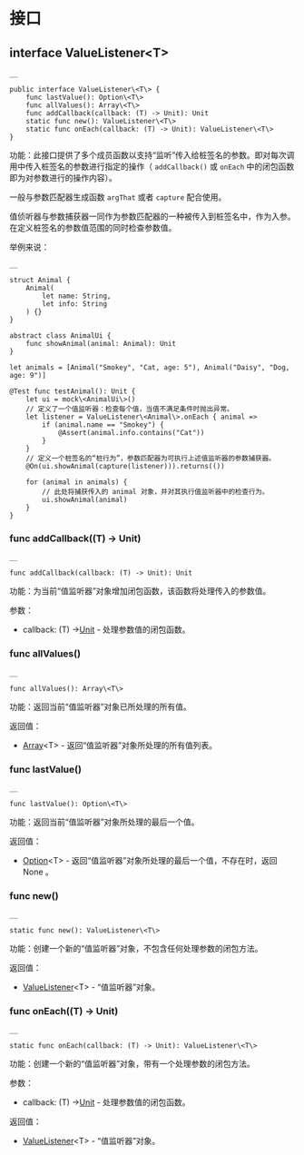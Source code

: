
# 接口

## interface ValueListener\<T\>
    
    __
    
    public interface ValueListener\<T\> {
        func lastValue(): Option\<T\>
        func allValues(): Array\<T\>
        func addCallback(callback: (T) -> Unit): Unit
        static func new(): ValueListener\<T\>
        static func onEach(callback: (T) -> Unit): ValueListener\<T\>
    }
    
功能：此接口提供了多个成员函数以支持“监听”传入给桩签名的参数。即对每次调用中传入桩签名的参数进行指定的操作（ `addCallback()` 或 `onEach` 中的闭包函数即为对参数进行的操作内容）。

一般与参数匹配器生成函数 `argThat` 或者 `capture` 配合使用。

值侦听器与参数捕获器一同作为参数匹配器的一种被传入到桩签名中，作为入参。在定义桩签名的参数值范围的同时检查参数值。

举例来说：
    
    __
    
    struct Animal {
        Animal(
            let name: String,
            let info: String
        ) {}
    }
    
    abstract class AnimalUi {
        func showAnimal(animal: Animal): Unit
    }
    
    let animals = [Animal("Smokey", "Cat, age: 5"), Animal("Daisy", "Dog, age: 9")]
    
    @Test func testAnimal(): Unit {
        let ui = mock\<AnimalUi\>()
        // 定义了一个值监听器：检查每个值，当值不满足条件时抛出异常。
        let listener = ValueListener\<Animal\>.onEach { animal =>
            if (animal.name == "Smokey") {
                @Assert(animal.info.contains("Cat"))
            }
        }
        // 定义一个桩签名的“桩行为”，参数匹配器为可执行上述值监听器的参数捕获器。
        @On(ui.showAnimal(capture(listener))).returns(())
    
        for (animal in animals) {
            // 此处将捕获传入的 animal 对象，并对其执行值监听器中的检查行为。
            ui.showAnimal(animal)
        }
    }
    
### func addCallback\(\(T\) -> Unit\)
    
    __
    
    func addCallback(callback: (T) -> Unit): Unit
    
功能：为当前“值监听器”对象增加闭包函数，该函数将处理传入的参数值。

参数：

  * callback: \(T\) ->[Unit](https://docs.cangjie-lang.cn/docs/1.0.1/libs/std/core/core_package_api/core_package_intrinsics.html#unit) \- 处理参数值的闭包函数。

### func allValues\(\)
    
    __
    
    func allValues(): Array\<T\>
    
功能：返回当前“值监听器”对象已所处理的所有值。

返回值：

  * [Array](https://docs.cangjie-lang.cn/docs/1.0.1/libs/std/core/core_package_api/core_package_structs.html#struct-arrayt)\<T\> \- 返回“值监听器”对象所处理的所有值列表。

### func lastValue\(\)
    
    __
    
    func lastValue(): Option\<T\>
    
功能：返回当前“值监听器”对象所处理的最后一个值。

返回值：

  * [Option](https://docs.cangjie-lang.cn/docs/1.0.1/libs/std/core/core_package_api/core_package_enums.html#enum-optiont)\<T\> \- 返回“值监听器”对象所处理的最后一个值，不存在时，返回 None 。

### func new\(\)
    
    __
    
    static func new(): ValueListener\<T\>
    
功能：创建一个新的“值监听器”对象，不包含任何处理参数的闭包方法。

返回值：

  * [ValueListener](https://docs.cangjie-lang.cn/docs/1.0.1/libs/std/unittest_mock/unittest_mock_package_api/unittest_mock_package_interfaces.html#interface-valuelistenert)\<T\> \- “值监听器”对象。

### func onEach\(\(T\) -> Unit\)
    
    __
    
    static func onEach(callback: (T) -> Unit): ValueListener\<T\>
    
功能：创建一个新的“值监听器”对象，带有一个处理参数的闭包方法。

参数：

  * callback: \(T\) ->[Unit](https://docs.cangjie-lang.cn/docs/1.0.1/libs/std/core/core_package_api/core_package_intrinsics.html#unit) \- 处理参数值的闭包函数。

返回值：

  * [ValueListener](https://docs.cangjie-lang.cn/docs/1.0.1/libs/std/unittest_mock/unittest_mock_package_api/unittest_mock_package_interfaces.html#interface-valuelistenert)\<T\> \- “值监听器”对象。